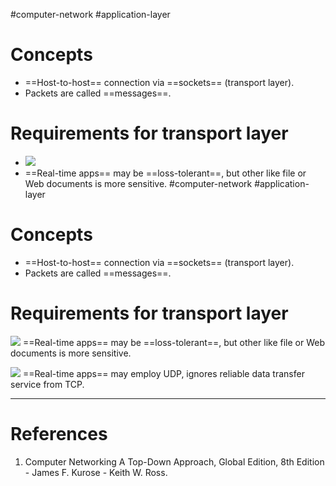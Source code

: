 #computer-network #application-layer 

# Concepts
- ==Host-to-host== connection via ==sockets== (transport layer).
- Packets are called ==messages==.
# Requirements for transport layer
- ![](Pasted%20image%2020240512091822.png)
- ==Real-time apps== may be ==loss-tolerant==, but other like file or Web documents is more sensitive.
#computer-network #application-layer 

# Concepts
- ==Host-to-host== connection via ==sockets== (transport layer).
- Packets are called ==messages==.
# Requirements for transport layer
![](Pasted%20image%2020240512091822.png)
==Real-time apps== may be ==loss-tolerant==, but other like file or Web documents is more sensitive.

![](Pasted%20image%2020240512092036.png)
==Real-time apps== may employ UDP, ignores reliable data transfer service from TCP.

---
# References
1. Computer Networking  A Top-Down Approach, Global Edition, 8th Edition - James F. Kurose - Keith W. Ross.